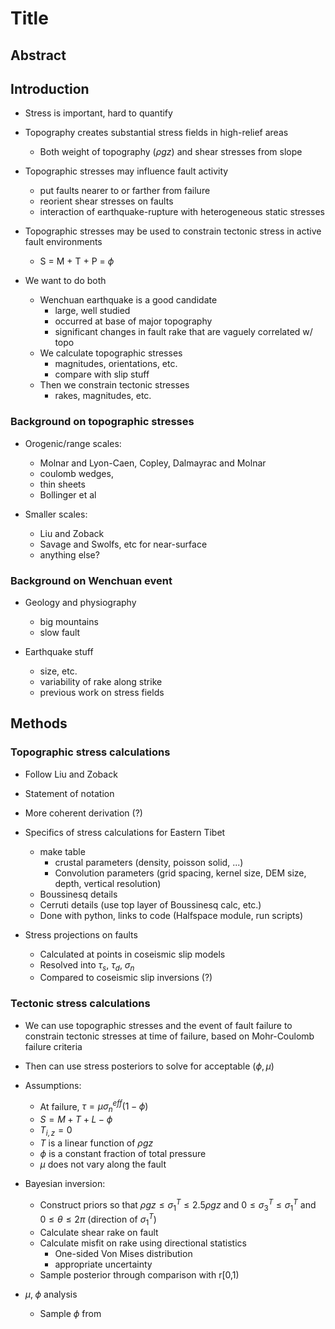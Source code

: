 # Title

## Abstract

## Introduction
- Stress is important, hard to quantify

- Topography creates substantial stress fields in high-relief areas
    - Both weight of topography ($\rho g z$) and shear stresses from slope
    
- Topographic stresses may influence fault activity
    - put faults nearer to or farther from failure
    - reorient shear stresses on faults
    - interaction of earthquake-rupture with heterogeneous static stresses

- Topographic stresses may be used to constrain tectonic stress in active fault
  environments
    - S = M + T + P = $\phi$

- We want to do both
    - Wenchuan earthquake is a good candidate
        - large, well studied
        - occurred at base of major topography
        - significant changes in fault rake that are vaguely correlated w/ topo
    - We calculate topographic stresses
        - magnitudes, orientations, etc.
        - compare with slip stuff
    - Then we constrain tectonic stresses
        - rakes, magnitudes, etc.


### Background on topographic stresses
- Orogenic/range scales: 
    - Molnar and Lyon-Caen, Copley, Dalmayrac and Molnar
    - coulomb wedges, 
    - thin sheets
    - Bollinger et al

- Smaller scales:
    - Liu and Zoback
	- Savage and Swolfs, etc for near-surface
    - anything else?

### Background on Wenchuan event
- Geology and physiography
    - big mountains
    - slow fault

- Earthquake stuff
    - size, etc.
    - variability of rake along strike
    - previous work on stress fields

## Methods
### Topographic stress calculations
- Follow Liu and Zoback
- Statement of notation
- More coherent derivation (?) 
- Specifics of stress calculations for Eastern Tibet
	- make table
		- crustal parameters (density, poisson solid, ...)
		- Convolution parameters (grid spacing, kernel size, DEM size,
								  depth, vertical resolution)
	- Boussinesq details
	- Cerruti details (use top layer of Boussinesq calc, etc.)
	- Done with python, links to code (Halfspace module, run scripts)

- Stress projections on faults
	- Calculated at points in coseismic slip models
	- Resolved into $\tau_s$, $\tau_d$, $\sigma_n$
	- Compared to coseismic slip inversions (?)

### Tectonic stress calculations
- We can use topographic stresses and the event of fault failure to constrain
  tectonic stresses at time of failure, based on Mohr-Coulomb failure criteria
- Then can use stress posteriors to solve for acceptable $(\phi, \mu)$

- Assumptions:
	- At failure, $\tau = \mu \sigma_n^{eff} (1 - \phi)$
	- $S = M + T + L - \phi$
    - $T_{i,z} = 0$
	- $T$ is a linear function of $\rho g z$
	- $\phi$ is a constant fraction of total pressure
	- $\mu$ does not vary along the fault

- Bayesian inversion:
	- Construct priors so that $\rho g z \le \sigma_1^T \le 2.5 \rho g z$ and 
	  $0 \le \sigma_3^T \le \sigma_1^T$ and $0 \le \theta \le 2 \pi$ (direction
	  of $\sigma_1^T$)
	- Calculate shear rake on fault
	- Calculate misfit on rake using directional statistics
		- One-sided Von Mises distribution
		- appropriate uncertainty
	- Sample posterior through comparison with r[0,1)

- $\mu, \; \phi$ analysis
	- Sample $\phi$ from 


